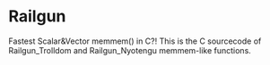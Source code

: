 # Railgun
Fastest Scalar&amp;Vector memmem() in C?!
This is the C sourcecode of Railgun_Trolldom and Railgun_Nyotengu memmem-like functions.
